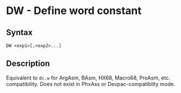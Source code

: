 # DW - Define word constant

## Syntax
```assembly
DW <exp1>[,<exp2>...]
```

## Description
Equivalent to `dc.w` for ArgAsm, BAsm, HX68, Macro68, ProAsm, etc. compatibility.
Does not exist in PhxAss or Devpac-compatiblity mode.
